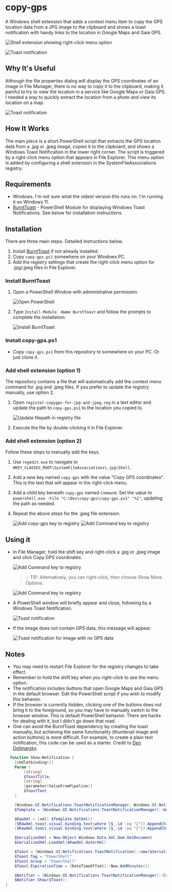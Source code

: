 ﻿# copy-gps

A Windows shell extension that adds a context menu item to copy the GPS location data from a JPG image to the clipboard
and shows a toast notification with handy links to the location in Google Maps and Gaia GPS.

![Shell extension showing right-click menu option](images/copy-gps-right-click.jpg)

![Toast notification](images/copy-gps-toast.jpg)

## Why It's Useful

Although the file properties dialog will display the GPS coordinates of an image in File Manager, there is no way to copy
it to the clipboard, making it painful to try to view the location in a service like Google Maps or Gaia GPS. I needed
a way to quickly extract the location from a photo and view its location on a map.

![Toast notification](images/copy-gps-file-properties.jpg)

## How It Works

The main piece is a short PowerShell script that extracts the GPS location data from a .jpg or .jpeg image, copies it to the
clipboard, and shows a Windows Toast Notification in the lower right corner. The script is triggered by a right-click
menu option that appears in File Explorer. This menu option is added by configuring a shell extension in the
SystemFileAssociations registry.

## Requirements

- Windows. I'm not sure what the oldest version this runs on. I'm running it on Windows 11.
- [BurntToast](https://github.com/Windos/BurntToast/) - PowerShell Module for displaying Windows Toast Notifications.
  See below for installation instructions.

## Installation

There are three main steps. Detailed instructions below.

1. Install [BurntToast](https://github.com/Windos/BurntToast/) if not already installed.
1. Copy `copy-gps.ps1` somewhere on your Windows PC.
1. Add the registry settings that create the right-click menu option for .jpg/.jpeg files in File Explorer.

### Install BurntToast

1. Open a PowerShell Window with administrative permission.

   ![Open PowerShell](images/copy-gps-install-burnttoast-1.jpg)

1. Type `Install-Module -Name BurntToast` and follow the prompts to complete the installation.

   ![Install BurntToast](images/copy-gps-install-burnttoast-2.jpg)

### Install copy-gps.ps1

- Copy `copy-gps.ps1` from this repository to somewhere on your PC. Or just clone it.

### Add shell extension (option 1)
The repository contains a file that will automatically add the context menu command for .jpg and .jpeg files. If you prefer
to update the registry manually, use option 2.

1. Open `register-copygps-for-jpg-and-jpeg.reg` in a text editor and update the path to `copy-gps.ps1` to the location
   you copied to.

   ![Update filepath in registry file](images/copy-gps-regedit-update-paths.jpg)

1. Execute the file by double-clicking it in File Explorer.

### Add shell extension (option 2)

Follow these steps to manually add the keys.

1. Use `regedit.exe` to navigate to `HKEY_CLASSES_ROOT\SystemFileAssociations\.jpg\Shell`.
1. Add a new key named `copy-gps` with the value "Copy GPS coordinates". This is the text that will appear in the 
   right-click menu.
1. Add a child key beneath `copy-gps` named `Command`. Set the value to 
   `powershell.exe -File "C:\Dev\copy-gps\copy-gps.ps1" "%1"`, updating the path as needed.
1. Repeat the above steps for the .jpeg file extension.

   ![Add copy-gps key to registry](images/copy-gps-regedit-1.jpg)
   ![Add Command key to registry](images/copy-gps-regedit-2.jpg)

## Using it

- In File Manager, hold the shift key and right-click a .jpg or .jpeg image and click Copy GPS coordinates.

   ![Add Command key to registry](images/copy-gps-right-click-zoomed.jpg)

  > 💡 TIP: Alternatively, you can right-click, then choose Show More Options.

   ![Add Command key to registry](images/copy-gps-show-more-options.jpg)

- A PowerShell window will briefly appear and close, following by a Windows Toast Notification.

  ![Toast notification](images/copy-gps-toast.jpg)

- If the image does not contain GPS data, this message will appear:

  ![Toast notification for image with no GPS data](images/copy-gps-no-gps-data.jpg)


## Notes

- You may need to restart File Explorer for the registry changes to take effect.
- Remember to hold the shift key when you right-click to see the menu option.
- The notification includes buttons that open Google Maps and Gaia GPS in the default browser. Edit the PowerShell
  script if you wish to modify this behavior.
- If the browser is currently hidden, clicking one of the buttons does not bring it to the foreground, so you may have to 
  manually switch to the browser window. This is default PowerShell behavior. There are hacks for dealing with it, but
  I didn't go down that road.
- One can avoid the BurntToast dependency by creating the toast manually, but achieving the same functionality 
  (thumbnail image and action buttons) is more difficult. For example, to create a plain text notification, this code
  can be used as a starter. Credit to [Den Delimarsky](https://den.dev/blog/powershell-windows-notification/).

```powershell
  function Show-Notification {
    [cmdletbinding()]
    Param (
        [string]
        $ToastTitle,
        [string]
        [parameter(ValueFromPipeline)]
        $ToastText
    )

    [Windows.UI.Notifications.ToastNotificationManager, Windows.UI.Notifications, ContentType = WindowsRuntime] > $null
    $Template = [Windows.UI.Notifications.ToastNotificationManager]::GetTemplateContent([Windows.UI.Notifications.ToastTemplateType]::ToastText02)

    $RawXml = [xml] $Template.GetXml()
    ($RawXml.toast.visual.binding.text|where {$_.id -eq "1"}).AppendChild($RawXml.CreateTextNode($ToastTitle)) > $null
    ($RawXml.toast.visual.binding.text|where {$_.id -eq "2"}).AppendChild($RawXml.CreateTextNode($ToastText)) > $null

    $SerializedXml = New-Object Windows.Data.Xml.Dom.XmlDocument
    $SerializedXml.LoadXml($RawXml.OuterXml)

    $Toast = [Windows.UI.Notifications.ToastNotification]::new($SerializedXml)
    $Toast.Tag = "PowerShell"
    $Toast.Group = "PowerShell"
    $Toast.ExpirationTime = [DateTimeOffset]::Now.AddMinutes(1)

    $Notifier = [Windows.UI.Notifications.ToastNotificationManager]::CreateToastNotifier("PowerShell")
    $Notifier.Show($Toast);
}
```